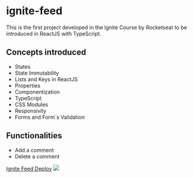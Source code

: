 # ignite-feed

This is the first project developed in the Ignite Course by Rocketseat to be introduced in ReactJS with TypeScript.

## Concepts introduced
- States
- State Immutability
- Lists and Keys in ReactJS
- Properties
- Componentization
- TypeScript
- CSS Modules
- Responsivity
- Forms and Form`s Validation

## Functionalities
- Add a comment
- Delete a comment

[Ignite Feed Deploy](https://vitorlinsbinski.github.io/ignite-feed/) 
<img src = "./src/assets/screenshor_project.png"></img>
